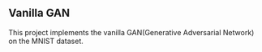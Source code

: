 ## Vanilla GAN
This project implements the vanilla GAN(Generative Adversarial Network) on the MNIST dataset.
